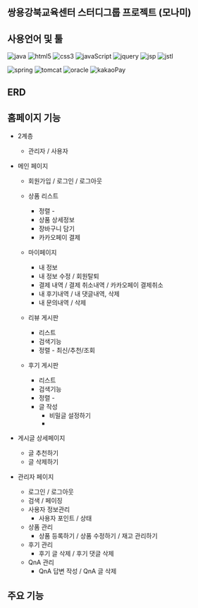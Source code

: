 ## 쌍용강북교육센터 스터디그룹 프로젝트 (모나미)

## 사용언어 및 툴

<p align="left">
  <img alt="java" src="https://img.shields.io/badge/Java-ED8B00?style=for-the-badge&logo=openjdk&logoColor=white"/>
  <img alt="html5" src="https://img.shields.io/badge/HTML5-E34F26?style=for-the-badge&logo=html5&logoColor=white"/>
  <img alt="css3" src="https://img.shields.io/badge/css3-1572B6?style=for-the-badge&logo=css3&logoColor=white" />
  <img alt="javaScript" src="https://img.shields.io/badge/Java%20Script-F7DF1E?style=for-the-badge&logo=JavaScript&logoColor=white"/>
  <img alt="jquery" src="https://img.shields.io/badge/jQuery-0769AD?style=for-the-badge&logo=jquery&logoColor=white"/>
  <img alt="jsp" src="https://img.shields.io/badge/jsp-000000?style=for-the-badge&logo=jsp&logoColor=white"/>
  <img alt="jstl" src="" />
</p>

<p align="left">
  <img alt="spring" src="https://img.shields.io/badge/Spring-6DB33F?style=for-the-badge&logo=spring&logoColor=white"/>
  <img alt="tomcat" src="https://img.shields.io/badge/apache%20tomcat-F8DC75?style=for-the-badge&logo=apachetomcat&logoColor=white"/>
  <img alt="oracle" src="https://img.shields.io/badge/Oracle-F80000?style=for-the-badge&logo=oracle&logoColor=black"/>
  <img alt="kakaoPay" src="https://img.shields.io/badge/kakaoPay-FFCD00?style=for-the-badge&logo=kakao&logoColor=black"/>
</p>
     
## ERD
<p align="center">

</p>

## 홈페이지 기능

* 2계층     
  * 관리자 / 사용자     

* 메인 페이지
  * 회원가입 / 로그인 / 로그아웃    

  * 상품 리스트
    * 정렬 - 
    * 상품 상세정보
    * 장바구니 담기
    * 카카오페이 결제 
    
  * 마이페이지
    * 내 정보
    * 내 정보 수정 / 회원탈퇴
    * 결제 내역 / 결제 취소내역 / 카카오페이 결제취소  
    * 내 후기내역 / 내 댓글내역, 삭제
    * 내 문의내역 / 삭제          

  * 리뷰 게시판
    * 리스트
    * 검색기능
    * 정렬 - 최신/추천/조회    

  * 후기 게시판
    * 리스트
    * 검색기능
    * 정렬 -
    * 글 작성
      * 비밀글 설정하기
      *   
* 게시글 상세페이지 
  * 글 추천하기    
  * 글 삭제하기

* 관리자 페이지
  * 로그인 / 로그아웃
  * 검색 / 페이징
  * 사용자 정보관리
    * 사용자 포인트 / 상태 
  * 상품 관리
    * 상품 등록하기 / 상품 수정하기 / 재고 관리하기  
  * 후기 관리
    * 후기 글 삭제 / 후기 댓글 삭제  
  * QnA 관리
    * QnA 답변 작성 / QnA 글 삭제 


## 주요 기능 

